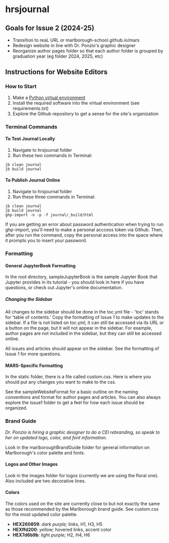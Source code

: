 # hrsjournal

## Goals for Issue 2 (2024-25)

- Transition to reaL URL or marlborough-school.github.io/mars
- Redesign website in line with Dr. Ponzio's graphic designer 
- Reorganize author pages folder so that each author folder is grouped by graduation year (eg folder 2024, 2025, etc)

## Instructions for Website Editors

### How to Start

1. Make a [Python virtual environment](https://github.com/dkessner/CSProjects/blob/main/hello_venv/readme.md)
2. Install the required software into the virtual environment (see requirements.txt)
3. Explore the Github repository to get a sense for the site's organization

### Terminal Commands

#### To Test Journal Locally

1. Navigate to hrsjournal folder
2. Run these two commands in Terminal: 
```
jb clean journal
jb build journal
```

#### To Publish Journal Online

1. Navigate to hrsjournal folder
2. Run these three commands in Terminal: 
```
jb clean journal
jb build journal
ghp-import -n -p -f journal/_build/html
```

If you are getting an error about password authentication when trying to run ghp-import, you'll need to make a personal acccess token via Github. Then, after you run the command, copy the personal access into the space where it prompts you to insert your password.

### Formatting 

#### General JupyterBook Formatting

In the root directory, sampleJupyterBook is the sample Jupyter Book that Jupyter provides in its tutorial - you should look in here if you have questions, or check out Jupyter's online documentation.

##### Changing the Sidebar

All changes to the sidebar should be done in the toc.yml file - 'toc' stands for 'table of contents.' Copy the formatting of Issue 1 to make updates to the sidebar. If a file is not listed on toc.yml, it can still be accessed via its URL or a button on the page, but it will not appear in the sidebar. For example, author pages are not included in the sidebar, but they can still be accessed online.

All issues and articles should appear on the sidebar. See the formatting of Issue 1 for more questions.

#### MARS-Specific Formatting

In the static folder, there is a file called custom.css. Here is where you should put any changes you want to make to the css.

See the sampleWebsiteFormat for a basic outline on the naming conventions and format for author pages and articles. You can also always explore the issue1 folder to get a feel for how each issue should be organized.

### Brand Guide

*Dr. Ponzio is hiring a graphic designer to do a CEI rebranding, so speak to her on updated logo, color, and font information.*

Look in the marlboroughBrandGuide folder for general information on Marlborough's color palette and fonts.

#### Logos and Other Images

Look in the images folder for logos (currently we are using the floral one). Also included are two decorative lines. 

#### Colors

The colors used on the site are currently close to but not exactly the same as those recommended by the Marlborough brand guide. See custom.css for the most updated color palette.
- **HEX260859**: *dark purple;* links, H1, H3, H5
- **HEXffd200**: *yellow;* hovered links, accent color
- **HEX7d6b9b**: *light purple;* H2, H4, H6

